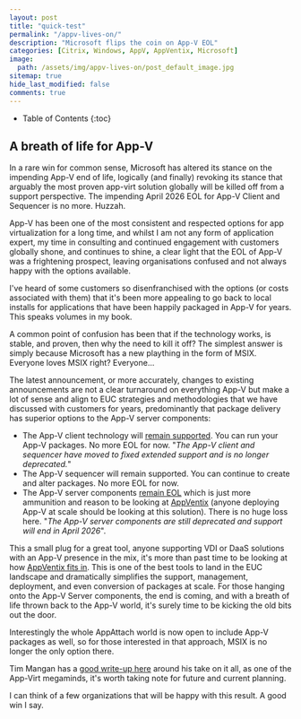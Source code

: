 ```yaml
---
layout: post
title: "quick-test"
permalink: "/appv-lives-on/"
description: "Microsoft flips the coin on App-V EOL"
categories: [Citrix, Windows, AppV, AppVentix, Microsoft]
image:
  path: /assets/img/appv-lives-on/post_default_image.jpg
sitemap: true
hide_last_modified: false
comments: true
---
```


<!--excerpt-->

-  Table of Contents
{:toc}

## A breath of life for App-V

In a rare win for common sense, Microsoft has altered its stance on the impending App-V end of life, logically (and finally) revoking its stance that arguably the most proven app-virt solution globally will be killed off from a support perspective. The impending April 2026 EOL for App-V Client and Sequencer is no more. Huzzah.

App-V has been one of the most consistent and respected options for app virtualization for a long time, and whilst I am not any form of application expert, my time in consulting and continued engagement with customers globally shone, and continues to shine, a clear light that the EOL of App-V was a frightening prospect, leaving organisations confused and not always happy with the options available.

I've heard of some customers so disenfranchised with the options (or costs associated with them) that it's been more appealing to go back to local installs for applications that have been happily packaged in App-V for years. This speaks volumes in my book.

A common point of confusion has been that if the technology works, is stable, and proven, then why the need to kill it off? The simplest answer is simply because Microsoft has a new plaything in the form of MSIX. Everyone loves MSIX right? Everyone...

The latest announcement, or more accurately, changes to existing announcements are not a clear turnaround on everything App-V but make a lot of sense and align to EUC strategies and methodologies that we have discussed with customers for years, predominantly that package delivery has superior options to the App-V server components:

-  The App-V client technology will [remain supported](https://learn.microsoft.com/en-us/microsoft-desktop-optimization-pack/app-v/appv-support-policy#is-there-a-new-end-of-support-date-for-the-app-v-client-and-sequencer). You can run your App-V packages. No more EOL for now. "*The App-V client and sequencer have moved to fixed extended support and is no longer deprecated.*"
-  The App-V sequencer will remain supported. You can continue to create and alter packages. No more EOL for now.
-  The App-V server components [remain EOL](https://learn.microsoft.com/en-us/microsoft-desktop-optimization-pack/app-v/appv-support-policy#are-the-app-v-server-components-still-deprecated) which is just more ammunition and reason to be looking at [AppVentix](https://appventix.com/) (anyone deploying App-V at scale should be looking at this solution). There is no huge loss here. "*The App-V server components are still deprecated and support will end in April 2026*".

This a small plug for a great tool, anyone supporting VDI or DaaS solutions with an App-V presence in the mix, it's more than past time to be looking at how [AppVentix fits in](https://appventix.com/features/). This is one of the best tools to land in the EUC landscape and dramatically simplifies the support, management, deployment, and even conversion of packages at scale. For those hanging onto the App-V Server components, the end is coming, and with a breath of life thrown back to the App-V world, it's surely time to be kicking the old bits out the door.

Interestingly the whole AppAttach world is now open to include App-V packages as well, so for those interested in that approach, MSIX is no longer the only option there.

Tim Mangan has a [good write-up here](https://www.tmurgent.com/TmBlog/?p=3925) around his take on it all, as one of the App-Virt megaminds, it's worth taking note for future and current planning.

I can think of a few organizations that will be happy with this result. A good win I say.
